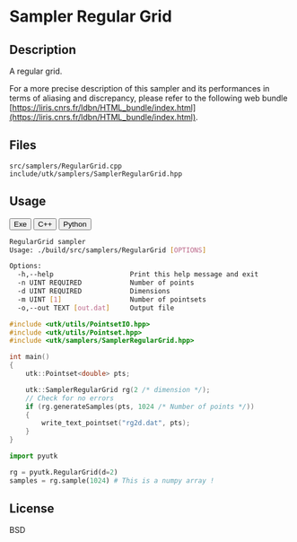 # Sampler Regular Grid 

## Description

A regular grid.

For a more precise description of this sampler and its performances in terms of aliasing and discrepancy, please refer to the following web bundle [https://liris.cnrs.fr/ldbn/HTML_bundle/index.html](https://liris.cnrs.fr/ldbn/HTML_bundle/index.html).

## Files

```
src/samplers/RegularGrid.cpp  
include/utk/samplers/SamplerRegularGrid.hpp
```

## Usage

<button class="tablink exebutton" onclick="openCode('exe', this)" markdown="1">Exe</button> 
<button class="tablink cppbutton" onclick="openCode('cpp', this)" markdown="1">C++</button> 
<button class="tablink pybutton" onclick="openCode('py', this)" markdown="1">Python</button> 
<br/>
  

<div class="exe tabcontent">

```bash
RegularGrid sampler
Usage: ./build/src/samplers/RegularGrid [OPTIONS]

Options:
  -h,--help                   Print this help message and exit
  -n UINT REQUIRED            Number of points
  -d UINT REQUIRED            Dimensions
  -m UINT [1]                 Number of pointsets
  -o,--out TEXT [out.dat]     Output file
```

</div>

<div class="cpp tabcontent">

```  cpp
#include <utk/utils/PointsetIO.hpp>
#include <utk/utils/Pointset.hpp>
#include <utk/samplers/SamplerRegularGrid.hpp>

int main()
{
    utk::Pointset<double> pts;

    utk::SamplerRegularGrid rg(2 /* dimension */);
    // Check for no errors
    if (rg.generateSamples(pts, 1024 /* Number of points */))
    {
        write_text_pointset("rg2d.dat", pts);
    }
}
```  

</div>

<div class="py tabcontent">

``` python
import pyutk

rg = pyutk.RegularGrid(d=2)
samples = rg.sample(1024) # This is a numpy array !
```  

</div>

## License

BSD